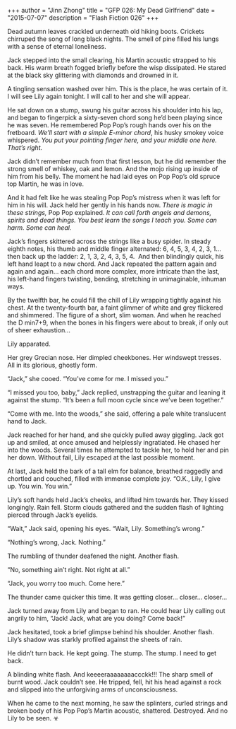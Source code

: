 +++
author = "Jinn Zhong"
title = "GFP 026: My Dead Girlfriend"
date = "2015-07-07"
description = "Flash Fiction 026"
+++

Dead autumn leaves crackled underneath old hiking boots. Crickets chirruped the song of long black nights. The smell of pine filled his lungs with a sense of eternal loneliness.

Jack stepped into the small clearing, his Martin acoustic strapped to his back. His warm breath fogged briefly before the wisp dissipated. He stared at the black sky glittering with diamonds and drowned in it.

A tingling sensation washed over him. This is the place, he was certain of it. I will see Lily again tonight. I will call to her and she will appear.

He sat down on a stump, swung his guitar across his shoulder into his lap, and began to fingerpick a sixty-seven chord song he’d been playing since he was seven. He remembered Pop Pop’s rough hands over his on the fretboard. _We’ll start with a simple E-minor chord_, his husky smokey voice whispered. _You put your pointing finger here, and your middle one here. That’s right._

Jack didn’t remember much from that first lesson, but he did remember the strong smell of whiskey, oak and lemon. And the mojo rising up inside of him from his belly. The moment he had laid eyes on Pop Pop’s old spruce top Martin, he was in love.

And it had felt like he was stealing Pop Pop’s mistress when it was left for him in his will. Jack held her gently in his hands now. _There is magic in these strings,_ Pop Pop explained. _It can call forth angels and demons, spirits and dead things. You best learn the songs I teach you. Some can harm. Some can heal._

Jack’s fingers skittered across the strings like a busy spider. In steady eighth notes, his thumb and middle finger alternated: 6, 4, 5, 3, 4, 2, 3, 1… then back up the ladder: 2, 1, 3, 2, 4, 3, 5, 4.
 And then blindingly quick, his left hand leapt to a new chord. And Jack repeated the pattern again and again and again… each chord more complex, more intricate than the last, his left-hand fingers twisting, bending, stretching in unimaginable, inhuman ways.

By the twelfth bar, he could fill the chill of Lily wrapping tightly against his chest. At the twenty-fourth bar, a faint glimmer of white and grey flickered and shimmered. The figure of a short, slim woman. And when he reached the D min7+9, when the bones in his fingers were about to break, if only out of sheer exhaustion…

Lily apparated.

Her grey Grecian nose. Her dimpled cheekbones. Her windswept tresses. All in its glorious, ghostly form.

“Jack,” she cooed. “You’ve come for me. I missed you.”

“I missed you too, baby,” Jack replied, unstrapping the guitar and leaning it against the stump. “It’s been a full moon cycle since we’ve been together.”

“Come with me. Into the woods,” she said, offering a pale white translucent hand to Jack.

Jack reached for her hand, and she quickly pulled away giggling. Jack got up and smiled, at once amused and helplessly ingratiated. He chased her into the woods. Several times he attempted to tackle her, to hold her and pin her down. Without fail, Lily escaped at the last possible moment.

At last, Jack held the bark of a tall elm for balance, breathed raggedly and chortled and couched, filled with immense complete joy. “O.K., Lily, I give up. You win. You win.”

Lily’s soft hands held Jack’s cheeks, and lifted him towards her. They kissed longingly. Rain fell. Storm clouds gathered and the sudden flash of lighting pierced through Jack’s eyelids.

“Wait,” Jack said, opening his eyes. “Wait, Lily. Something’s wrong.”

“Nothing’s wrong, Jack. Nothing.”

The rumbling of thunder deafened the night. Another flash.

“No, something ain’t right. Not right at all.”

“Jack, you worry too much. Come here.”

The thunder came quicker this time. It was getting closer… closer… closer…

Jack turned away from Lily and began to ran. He could hear Lily calling out angrily to him, “Jack! Jack, what are you doing? Come back!”

Jack hesitated, took a brief glimpse behind his shoulder. Another flash. Lily’s shadow was starkly profiled against the sheets of rain.

He didn’t turn back. He kept going. The stump. The stump. I need to get back.

A blinding white flash. And keeeeraaaaaaaaccckk!!! The sharp smell of burnt wood. Jack couldn’t see. He tripped, fell, hit his head against a rock and slipped into the unforgiving arms of unconsciousness.

When he came to the next morning, he saw the splinters, curled strings and broken body of his Pop Pop’s Martin acoustic, shattered. Destroyed. And no Lily to be seen. ☣
